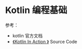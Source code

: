 # Kotlin 编程基础

参考：

- kotlin 官方文档
- [《Kotlin In Action 》](https://github.com/Kotlin/kotlin-in-action) Source Code